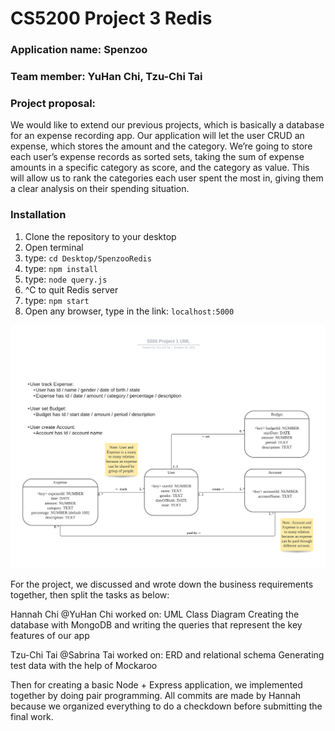 # CS5200 Project 3 Redis

### Application name: Spenzoo

### Team member: YuHan Chi, Tzu-Chi Tai

### Project proposal:  
We would like to extend our previous projects, which is basically a database for an expense recording app.
Our application will let the user CRUD an expense, which stores the amount and the category. We’re going to store each user’s expense records as sorted sets, taking the sum of expense amounts in a specific category as score, and the category as value. This will allow us to rank the categories each user spent the most in, giving them a clear analysis on their spending situation.


### Installation
1. Clone the repository to your desktop
2. Open terminal
3. type: `cd Desktop/SpenzooRedis`
4. type: `npm install`
5. type: `node query.js`
6. ^C to quit Redis server
7. type: `npm start`
8. Open any browser, type in the link: `localhost:5000`

![](A.%20UML%20Class%20Diagram.png)

For the project, we discussed and wrote down the business requirements together, then split the tasks as below:

Hannah Chi @YuHan Chi worked on:
UML Class Diagram
Creating the database with MongoDB and writing the queries that represent the key features of our app

Tzu-Chi Tai @Sabrina Tai worked on:
ERD and relational schema
Generating test data with the help of Mockaroo

Then for creating a basic Node + Express application, we implemented together by doing pair programming. All commits are made by Hannah because we organized everything to do a checkdown before submitting the final work.
